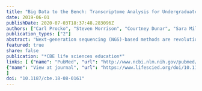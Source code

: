 ```yaml
---
title: "Big Data to the Bench: Transcriptome Analysis for Undergraduates."
date: 2019-06-01
publishDate: 2020-07-03T18:37:48.283096Z
authors: ["Carl Procko", "Steven Morrison", "Courtney Dunar", "Sara Mills", "Brianna Maldonado", "Carlee Cockrum", "Nathan Emmanuel Peters", "**Shao&hyphen;Shan Carol Huang**", "Joanne Chory"]
publication_types: ["2"]
abstract: "Next-generation sequencing (NGS)-based methods are revolutionizing biology. Their prevalence requires biologists to be increasingly knowledgeable about computational methods to manage the enormous scale of data. As such, early introduction to NGS analysis and conceptual connection to wet-lab experiments is crucial for training young scientists. However, significant challenges impede the introduction of these methods into the undergraduate classroom, including the need for specialized computer programs and knowledge of computer coding. Here, we describe a semester-long, course-based undergraduate research experience at a liberal arts college combining RNA-sequencing (RNA-seq) analysis with student-driven, wet-lab experiments to investigate plant responses to light. Students derived hypotheses based on analysis of RNA-seq data and designed follow-up studies of gene expression and plant growth. Our assessments indicate that students acquired knowledge of big data analysis and computer coding; however, earlier exposure to computational methods may be beneficial. Our course requires minimal prior knowledge of plant biology, is easy to replicate, and can be modified to a shorter, directed-inquiry module. This framework promotes exploration of the links between gene expression and phenotype using examples that are clear and tractable and improves computational skills and bioinformatics self-efficacy to prepare students for the \"big data\" era of modern biology."
featured: true
share: false
publication: "*CBE life sciences education*"
links: [ {"name": "PubMed", "url": "http://www.ncbi.nlm.nih.gov/pubmed/31074696"},
{"name": "View at journal", "url": "https://www.lifescied.org/doi/10.1187/cbe.18-08-0161"}
]
doi: "10.1187/cbe.18-08-0161"
---
```


